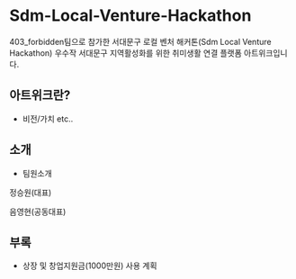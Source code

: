 # Sdm-Local-Venture-Hackathon
403_forbidden팀으로 참가한 서대문구 로컬 벤처 해커톤(Sdm Local Venture Hackathon) 우수작 서대문구 지역활성화를 위한 취미생활 연결 플랫폼 아트위크입니다.

## 아트위크란?
- 비전/가치 etc..


## 소개

- 팀원소개

정승원(대표)

음영현(공동대표)



## 부록
- 상장 및 창업지원금(1000만원) 사용 계획
